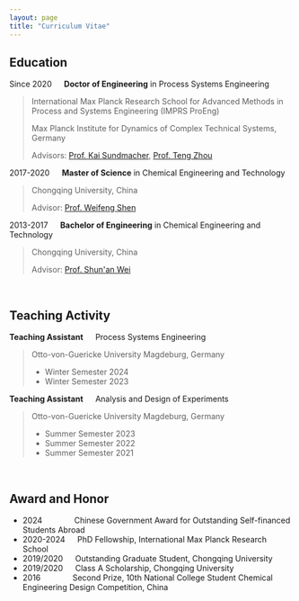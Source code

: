 ```yaml
---
layout: page
title: "Curriculum Vitae"
---
```


<!--
<a href="/assets/pdf/CV_Zihao_Wang.pdf">**Download CV**</a>
-->

## Education
Since 2020 &emsp; **Doctor of Engineering** in Process Systems Engineering
> International Max Planck Research School for Advanced Methods in Process and Systems Engineering (IMPRS ProEng)
> 
> Max Planck Institute for Dynamics of Complex Technical Systems, Germany
> 
> Advisors: [Prof. Kai Sundmacher](https://www.mpi-magdeburg.mpg.de/person/24754/2316), [Prof. Teng Zhou](https://facultyprofiles.hkust-gz.edu.cn/faculty-personal-page/ZHOU-Teng/tengzhou)

2017-2020 &emsp; **Master of Science** in Chemical Engineering and Technology
> Chongqing University, China
> 
> Advisor: [Prof. Weifeng Shen](http://hgxy.cqu.edu.cn/info/1515/4632.htm)

2013-2017 &emsp; **Bachelor of Engineering** in Chemical Engineering and Technology
> Chongqing University, China
>
> Advisor: [Prof. Shun'an Wei](http://hgxy.cqu.edu.cn/szll/zzjs/wsa.htm)

<br>

## Teaching Activity
**Teaching Assistant** &emsp; Process Systems Engineering
> Otto-von-Guericke University Magdeburg, Germany
> - Winter Semester 2024
> - Winter Semester 2023

**Teaching Assistant** &emsp; Analysis and Design of Experiments
> Otto-von-Guericke University Magdeburg, Germany
> - Summer Semester 2023
> - Summer Semester 2022
> - Summer Semester 2021

<br>

## Award and Honor
- 2024 &ensp;&ensp;&ensp;&ensp;&ensp;&emsp; Chinese Government Award for Outstanding Self-financed Students Abroad
- 2020-2024 &emsp; PhD Fellowship, International Max Planck Research School
- 2019/2020 &emsp; Outstanding Graduate Student, Chongqing University
- 2019/2020 &emsp; Class A Scholarship, Chongqing University
- 2016 &ensp;&ensp;&ensp;&ensp;&ensp;&emsp; Second Prize, 10th National College Student Chemical Engineering Design Competition, China


